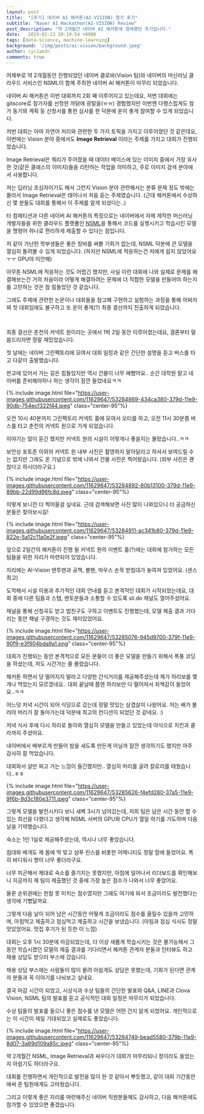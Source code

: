 ```yaml
---
layout: post
title:  "[후기] 네이버 AI 해커톤(AI-VISION) 참가 후기"
subtitle: "Naver AI Hackathon(AI-VISION) Review"
post_description: "약 2개월간 네이버 AI 해커톤에 참여했던 후기입니다."
date:   2019-02-23 20:19:54 +0900
tags: [data-science, machine-learning]
background: '/img/posts/ai-vision/background.jpeg'
author: cyc1am3n
comments: true
---
```


어제부로 약 2개월동안 진행되었던 네이버 클로바(Vision 팀)와 네이버의 머신러닝 클라우드 서비스인 NSML이 함께 주최한 네이버 AI 해커톤이 마무리 되었습니다.

네이버 AI 해커톤은 이번 대회까지 2회 째 이루어지고 있는데요, 저번 대회에는 gitscore로 참가자를 선정한 까닭에 광탈을(ㅠㅠ) 경험했지만 이번엔 다행스럽게도 참가 동기와 계획 등 신청서를 통한 심사를 한 덕분에 운이 좋게 참여할 수 있게 되었습니다.

저번 대회는 아마 자연어 처리와 관련한 두 가지 토픽을 가지고 이루어졌던 것 같은데요, 이번에는 Vision 분야 중에서도 **Image Retrieval** 이라는 주제를 가지고 대회가 진행되었습니다.

Image Retrieval은 쿼리가 주어졌을 때 데이터 베이스에 있는 이미지 중에서 가장 유사한 것(같은 클래스의 이미지)들을 리턴하는 작업을 의미하고, 주로 이미지 검색 분야에서 사용합니다.

저는 딥러닝 초심자이기도 해서 그런지 Vision 분야 관련해서는 분류 문제 정도 밖에는 몰라서 Image Retrieval은 태어나서 처음 듣는 주제였습니다. (근데 해커톤에서 수상하신 몇 분들도 대회를 통해서 이 주제를 알게 되셨다는..)

타 컴페티션과 다른 네이버 AI 해커톤의 특징으로는 네이버에서 자체 제작한 머신러닝 개발자들을 위한 클라우드 플랫폼인 [NSML](https://hack.nsml.navercorp.com)을 통해서 코드를 실행시키고 학습시킨 모델을 명령어 하나로 편리하게 제출할 수 있다는 점입니다.

저 같이 가난한 학부생들은 좋은 장비를 써볼 기회가 없는데, NSML 덕분에 큰 모델을 열심히 돌려볼 수 있게 되었습니다. (하지만 NSML에 적응하는건 저에게 쉽지 않았어요ㅜㅜ GPU야 미안해)

아무튼 NSML에 적응하는 것도 어렵긴 했지만, 사실 이런 대회에 나와 실제로 문제를 해결해보는건 거의 처음이라 어떻게 해결하려는 문제에 더 적합한 모델을 만들어야 하는지를 고민하는 것은 참 힘들었던 것 같습니다.

그래도 주제에 관련한 논문이나 대회들을 참고해 구현하고 실험하는 과정을 통해 어찌저찌 첫 대회임에도 불구하고 또 운이 좋게(?) 최종 결선까지 진출하게 되었습니다.

<br/>

최종 결선은 춘천의 커넥트 원이라는 곳에서 1박 2일 동안 이루어졌는데요, 결론부터 말씀드리자면 정말 재밌었습니다.

첫 날에는 네이버 그린팩토리에 모여서 대회 일정과 같은 간단한 설명을 듣고 버스를 타고 다같이 출발했습니다.

판교에 있어서 가는 길은 힘들었지만 역시 건물이 너무 예뻤어요.. 순간 대학원 말고 네이버를 준비해야하나 하는 생각이 잠깐 들었네요ㅋㅋ

{% include image.html file="https://user-images.githubusercontent.com/11629647/53284869-434ca380-379d-11e9-90db-754ecf322f44.jpeg" class="center-95"%} 

오전 10시 40분까지 그린팩토리 커넥트 홀에 모여서 오티를 하고, 오전 11시 30분쯤 버스를 타고 춘천의 커넥트 원으로 가게 되었습니다.

이야기는 많이 듣긴 했지만 커넥트 원의 시설이 이렇게나 좋을지는 몰랐습니다..ㅋㅋ

보안상 포토존 이외의 커넥트 원 내부 사진은 촬영하지 말아달라고 하셔서 보여드릴 수는 없지만 그래도 온 기념으로 밖에 나와서 건물 사진은 찍어왔습니다. (외부 사진은 괜찮다고 하시더라구요.)

{% include image.html file="https://user-images.githubusercontent.com/11629647/53284892-80b13100-379d-11e9-89bb-22d99d96fc8d.jpeg" class="center-95"%} 

이렇게 보니깐 더 찍어올걸 싶네요. 근데 검색해보면 사진 많이 나와있으니 더 궁금하신 분들은 찾아보시길!

{% include image.html file="https://user-images.githubusercontent.com/11629647/53284911-ac341b80-379d-11e9-822e-5a12c11a0e2f.jpeg" class="center-95"%} 

앞으로 2일간의 해커톤이 진행 될 커넥트 원의 이벤트 홀(?)에는 대회에 참가하는 모든 팀들을 위한 자리가 마련되어 있었습니다.

자리에는 AI-Vision 맨투맨과 공책, 볼펜, 마우스 손목 받침대가 놓여져 있었어요. (센스 최고)

도착해서 시설 이용과 추가적인 대회 안내를 듣고 본격적인 대회가 시작되었는데요, 대회 중에 다른 팀들과 스탭, 멘토분들과 소통할 수 있도록 sli.do 채널도 열어주셨어요.

채널을 통해 신청곡도 받고 밥친구도 구하고 이벤트도 진행했는데, 모델 제출 결과 기다리는 동안 채널 구경하는 것도 재미있었어요.

{% include image.html file="https://user-images.githubusercontent.com/11629647/53285076-945d9700-379f-11e9-90f9-e3f904bda9a1.png" class="center-95"%} 

대회가 진행되는 동안 본격적으로 모든 분들이 더 좋은 모델을 만들기 위해서 폭풍 코딩을 하셨는데, 저도 시간가는 줄 몰랐습니다.

해커톤 하면서 당 떨어지지 말라고 다양한 간식거리를 제공해주셨는데 제가 하리보를 몇 개나 먹었는지 모르겠네요.. 대회 끝날때 쯤엔 하리보만 다 떨어져서 죄책감이 들었어요..ㅋㅋ

어느덧 저녁 시간이 되어 식당으로 갔는데 정말 맛있는 삼겹살이 나왔어요. 저는 배가 불러야 머리가 잘 돌아가는데 덕분에 최고의 컨디션이 되었던 것 같네요. :)

저녁 식사 후에 다시 자리로 돌아와 열심히 모델을 만들고 있었는데 야식으로 치킨과 콜라까지 주셨어요.

네이버에서 배부르게 만들어 밤을 새도록 만든게 아닐까 잠깐 생각하기도 했지만 아주 감사히 잘 먹었습니다.

대회와서 살만 찌고 가는 느낌이 들긴했지만.. 열심히 머리를 굴려 칼로리를 태웠습니다..ㅎㅎ

{% include image.html file="https://user-images.githubusercontent.com/11629647/53285626-f4efd280-37a5-11e9-9f6b-9d3c180e3711.jpeg" class="center-95"%} 

그렇게 모델을 발전시키다 보니 새벽 3시가 넘어갔는데, 저희 팀은 남은 시간 동안 할 수 있는 최선을 다했다고 생각해 NSML 서버의 GPU와 CPU가 열일 하기를 기도하며 다음 날을 기약했습니다.

숙소는 1인 1실로 제공해주셨는데, 역시나 너무 좋았습니다.

침대와 베개도 제 몸에 딱 맞고 샴푸 린스를 비롯한 어메니티도 정말 맘에 들었어요. 특히 바디워시 향이 너무 좋더라구요.

너무 피곤해서 제대로 숙소를 즐기지는 못했지만, 아침에 일어나서 리더보드를 확인해보니 지금까지 제 팀이 제출했던 것 중에 가장 높은 점수가 나와서 너무 좋았어요.

물론 순위권에는 한참 못 미치는 점수였지만 그래도 여기에 와서 조금이라도 발전했다는 생각에 기뻤달까요.

그렇게 다음 날이 되어 남은 시간동안 어떻게 조금이라도 점수를 올릴수 있을까 고민하며, 아침먹고 제출하고 점심먹고 제출하고 시간을 보냈습니다. (아침과 점심 식사도 정말 맛있었어요. 맛집 후기가 된 듯한 이 느낌)

대회는 오후 1시 30분에 마감되었는데, 더 이상 새롭게 학습시키는 것은 불가능해서 그 동안 학습시켰던 모델의 제출 결과를 기다리면서 해커톤 관계자 분들과 인터뷰도 하고 채용 상담도 받으러 부스에 갔습니다.

채용 상담 부스에는 사람들이 많이 몰려 아쉽게도 상담은 못했는데, 기회가 된다면 관계자 분들과 꼭 이야기를 나눠보고 싶네요.

결국 마감 시간이 되었고, 시상식과 수상 팀들의 간단한 발표와 Q&A, LINE과 Clova Vision, NSML 팀의 발표를 듣고 공식적인 대회 일정은 마무리가 되었습니다.

수상 팀들의 발표를 들으니 좋은 점수를 낸 모델은 어떤 건지 알게 되었어요. 개인적으로는 이 시간이 제일 기대되었고 실제로도 좋았습니다.

{% include image.html file="https://user-images.githubusercontent.com/11629647/53284749-bead5580-379b-11e9-8d07-3a69d109a85c.jpeg" class="center-95"%} 

약 2개월간 NSML, Image Retrieval과 싸우다가 대회가 마무리되니 정이라도 들었는지 아쉽기도 하더라구요.

대회를 진행하면서 개인적으로 발전을 많이 한 것 같아서 뿌듯했고, 같이 대회 기간동안 애써 준 팀원에게도 고마웠습니다.

그리고 이렇게 좋은 자리를 마련해주신 네이버 직원분들께도 감사하고, 다음 해커톤에도 참가할 수 있었으면 좋겠습니다.